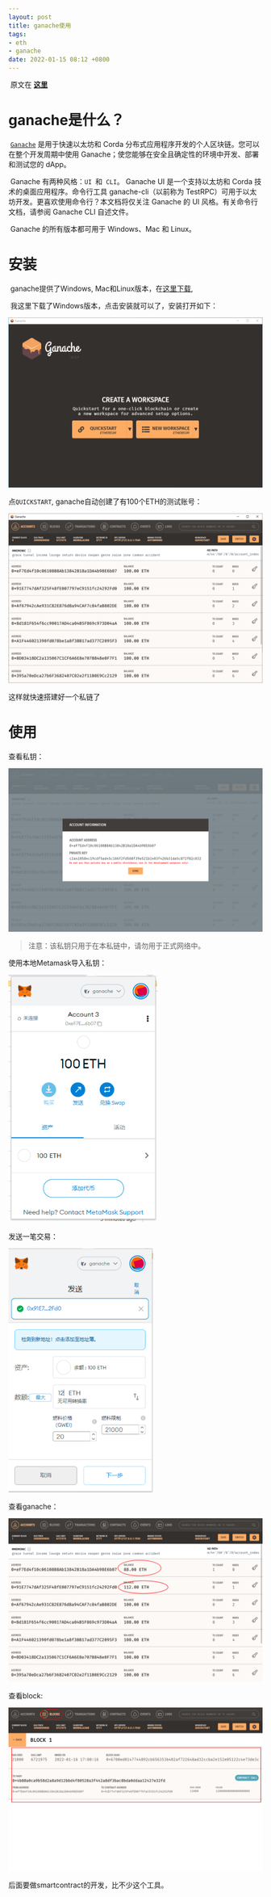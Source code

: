 ```yaml
---
layout: post
title: ganache使用
tags: 
- eth
- ganache
date: 2022-01-15 08:12 +0800
---
```


​	原文在 **[这里](https://trufflesuite.com/docs/ganache/)**

# ganache是什么？

​	[`Ganache`](https://trufflesuite.com/ganache/) 是用于快速以太坊和 Corda 分布式应用程序开发的个人区块链。您可以在整个开发周期中使用 Ganache；使您能够在安全且确定性的环境中开发、部署和测试您的 dApp。

​	Ganache 有两种风格：`UI `和` CLI`。 Ganache UI 是一个支持以太坊和 Corda 技术的桌面应用程序。命令行工具 ganache-cli（以前称为 TestRPC）可用于以太坊开发。更喜欢使用命令行？本文档将仅关注 Ganache 的 UI 风格。有关命令行文档，请参阅 Ganache CLI 自述文件。

​	Ganache 的所有版本都可用于 Windows、Mac 和 Linux。



# 安装

​	ganache提供了Windows, Mac和Linux版本，在[这里下载](https://trufflesuite.com/ganache/),

​	我这里下载了Windows版本，点击安装就可以了，安装打开如下：

<img src="https://github.com/lvguidong/lvguidong.github.io/blob/main/_posts/images/ganache-start.png?raw=true?raw=true" alt="block-min" style="zoom:80%;" />

点`QUICKSTART`, ganache自动创建了有100个ETH的测试账号：

<img src="https://github.com/lvguidong/lvguidong.github.io/blob/main/_posts/images/ganache-account.png?raw=true?raw=true" alt="block-min" style="zoom:80%;" />

这样就快速搭建好一个私链了

# 使用

查看私钥：

<img src="https://github.com/lvguidong/lvguidong.github.io/blob/main/_posts/images/ganache-pri.png?raw=true" alt="block-min"  />

> 注意：该私钥只用于在本私链中，请勿用于正式网络中。

使用本地Metamask导入私钥：

<img src="https://github.com/lvguidong/lvguidong.github.io/blob/main/_posts/images/ganache-metamask.png?raw=true?raw=true" alt="block-min" style="zoom:80%;" />

发送一笔交易：

<img src="https://github.com/lvguidong/lvguidong.github.io/blob/main/_posts/images/ganache-metamask_send.png?raw=true?raw=true" alt="block-min" style="zoom:80%;" />

查看ganache：

<img src="https://github.com/lvguidong/lvguidong.github.io/blob/main/_posts/images/ganache-metamask_send2.png?raw=true?raw=true" alt="block-min" style="zoom:80%;" />

查看block:

<img src="https://github.com/lvguidong/lvguidong.github.io/blob/main/_posts/images/ganache-send.png?raw=true?raw=true" alt="block-min" style="zoom:80%;" />

后面要做smartcontract的开发，比不少这个工具。

